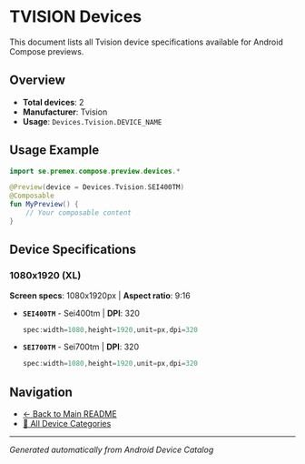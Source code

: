 # TVISION Devices

This document lists all Tvision device specifications available for Android Compose previews.

## Overview

- **Total devices**: 2
- **Manufacturer**: Tvision
- **Usage**: `Devices.Tvision.DEVICE_NAME`

## Usage Example

```kotlin
import se.premex.compose.preview.devices.*

@Preview(device = Devices.Tvision.SEI400TM)
@Composable
fun MyPreview() {
    // Your composable content
}
```

## Device Specifications

### 1080x1920 (XL)

**Screen specs**: 1080x1920px | **Aspect ratio**: 9:16

- **`SEI400TM`** - Sei400tm | **DPI**: 320
  ```kotlin
  spec:width=1080,height=1920,unit=px,dpi=320
  ```

- **`SEI700TM`** - Sei700tm | **DPI**: 320
  ```kotlin
  spec:width=1080,height=1920,unit=px,dpi=320
  ```

## Navigation

- [← Back to Main README](../../README.md)
- [📱 All Device Categories](../README.md)

---
*Generated automatically from Android Device Catalog*
